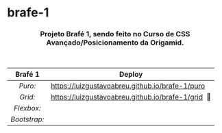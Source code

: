 # brafe-1

<div align="center">
 
 ### Projeto **Brafé 1**, sendo feito no Curso de CSS Avançado/Posicionamento da Origamid. 
 <br>
 
|**Brafé 1**|**Deploy**|
|:---:|---|
|*Puro:*|https://luizgustavoabreu.github.io/brafe-1/puro|
|*Grid:*|https://luizgustavoabreu.github.io/brafe-1/grid  :construction:|
|*Flexbox:*| |
|*Bootstrap:*| |
 
 </div>
